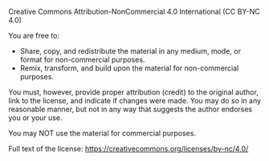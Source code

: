 Creative Commons Attribution-NonCommercial 4.0 International (CC BY-NC 4.0)

You are free to:
- Share, copy, and redistribute the material in any medium, mode, or format for non-commercial purposes.
- Remix, transform, and build upon the material for non-commercial purposes.

You must, however, provide proper attribution (credit) to the original author, link to the license, and indicate if changes were made. You may do so in any reasonable manner, but not in any way that suggests the author endorses you or your use.

You may NOT use the material for commercial purposes.

Full text of the license: https://creativecommons.org/licenses/by-nc/4.0/
